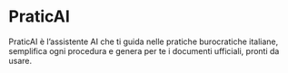 # PraticAI
PraticAI è l’assistente AI che ti guida nelle pratiche burocratiche italiane, semplifica ogni procedura e genera per te i documenti ufficiali, pronti da usare.
